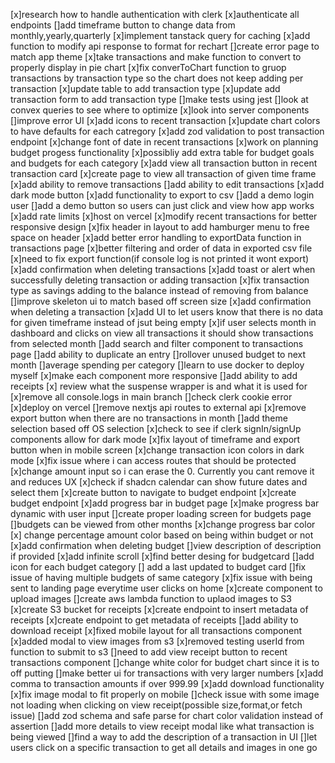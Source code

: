 [x]research how to handle authentication with clerk
[x]authenticate all endpoints
[]add timeframe button to change data from monthly,yearly,quarterly
[x]implement tanstack query for caching
[x]add function to modify api response to format for rechart
[]create error page to match app theme
[x]take transactions and make function to convert to properly display in pie chart
[x]fix converToChart function to gruop transactions by transaction type so the chart does not keep adding per transaction
[x]update table to add transaction type
[x]update add transaction form to add transaction type
[]make tests using jest
[]look at convex queries to see where to optimize
[x]look into server components
[]improve error UI
[x]add icons to recent transaction
[x]update chart colors to have defaults for each catregory
[x]add zod validation to post transaction endpoint
[x]change font of date in recent transactions
[x]work on planning budget progess functionality
[x]possibliy add extra table for budget goals and budgets for each category
[x]add view all transaction button in recent transaction card
[x]create page to view all transaction of given time frame
[x]add ability to remove transactions
[]add ability to edit transactions
[x]add dark mode button
[x]add functionality to export to csv
[]add a demo login user
[]add a demo button so users can just click and view how app works
[x]add rate limits
[x]host on vercel
[x]modify recent transactions for better responsive design
[x]fix header in layout to add hamburger menu to free space on header
[x]add better error handling to exportData function in transactions page
[x]better filtering and order of data in exported csv file
[x]need to fix export function(if console log is not printed it wont export)
[x]add confirmation when deleting transactions
[x]add toast or alert when successfully deleting transaction or adding transaction
[x]fix transaction type as savings adding to the balance instead of removing from balance
[]improve skeleton ui to match based off screen size
[x]add confirmation when deleting a transaction
[x]add UI to let users know that there is no data for given timeframe instead of jsut being empty
[x]if user selects month in dashboard and clicks on view all transactions it should show transactions from selected month
[]add search and filter component to transactions page
[]add ability to duplicate an entry
[]rollover unused budget to next month
[]average spending per category
[]learn to use docker to deploy myself
[x]make each component more responsive
[]add ability to add receipts
[x] review what the suspense wrapper is and what it is used for
[x]remove all console.logs in main branch
[]check clerk cookie error
[x]deploy on vercel
[]remove nextjs api routes to external api
[x]remove export button when there are no transactions in month
[]add theme selection based off OS selection
[x]check to see if clerk signIn/signUp components allow for dark mode
[x]fix layout of timeframe and export button when in mobile screen
[x]change transaction icon colors in dark mode
[x]fix issue where i can access routes that should be protected
[x]change amount input so i can erase the 0. Currently you cant remove it and reduces UX
[x]check if shadcn calendar can show future dates and select them
[x]create button to navigate to budget endpoint
[x]create budget endpoint
[x]add progress bar in budget page
[x]make progress bar dynamic with user input
[]create proper loading screen for budgets page
[]budgets can be viewed from other months
[x]change progress bar color
[x] change percentage amount color based on being within budget or not
[x]add confirmation when deleting budget
[]view description of description if provided
[x]add infinite scroll
[x]find better desing for budgetcard
[]add icon for each budget category
[] add a last updated to budget card
[]fix issue of having multiple budgets of same category
[x]fix issue with being sent to landing page everytime user clicks on home
[x]create component to upload images
[]create aws lambda function to uplaod images to S3
[x]create S3 bucket for receipts
[x]create endpoint to insert metadata of receipts
[x]create endpoint to get metadata of receipts
[]add ability to download receipt
[x]fixed mobile layout for all transactions component
[x]added modal to view images from s3
[x]removed testing userId from function to submit to s3
[]need to add view receipt button to recent transactions component
[]change white color for budget chart since it is to off putting
[]make better ui for transactions with very larger numbers
[x]add comma to transaction amounts if over 999.99
[x]add download functionality
[x]fix image modal to fit properly on mobile
[]check issue with some image not loading when clicking on view receipt(possible size,format,or fetch issue)
[]add zod schema and safe parse for chart color validation instead of assertion
[]add more details to view receipt modal like what transaction is being viewed
[]find a way to add the description of a transaction in UI
[]let users click on a specific transaction to get all details and images in one go
